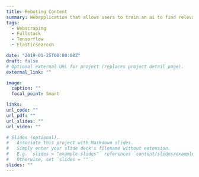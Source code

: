 ```yaml
---
title: Reboting Content
summary: Webapplication that allows users to train an ai to find relevant content from continually scraped sources such as reddit.
tags:
  - Webscraping
  - Fullstack
  - Tensorflow
  - Elasticsearcch

date: "2019-01-25T00:00:00Z"
draft: false
# Optional external URL for project (replaces project detail page).
external_link: ""

image:
  caption: ""
  focal_point: Smart

links:
url_code: ""
url_pdf: ""
url_slides: ""
url_video: ""

# Slides (optional).
#   Associate this project with Markdown slides.
#   Simply enter your slide deck's filename without extension.
#   E.g. `slides = "example-slides"` references `content/slides/example-slides.md`.
#   Otherwise, set `slides = ""`.
slides: ""
---
```


